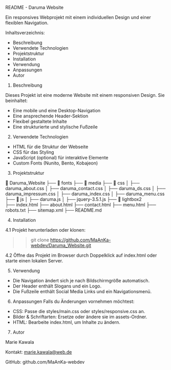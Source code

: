 README - Daruma Website

Ein responsives Webprojekt mit einem individuellen Design und einer flexiblen Navigation.

Inhaltsverzeichnis:
- Beschreibung
- Verwendete Technologien
- Projektstruktur
- Installation
- Verwendung
- Anpassungen
- Autor

1. Beschreibung

Dieses Projekt ist eine moderne Website mit einem responsiven Design. Sie beinhaltet:
- Eine mobile und eine Desktop-Navigation
- Eine ansprechende Header-Sektion
- Flexibel gestaltete Inhalte
- Eine strukturierte und stylische Fußzeile

2. Verwendete Technologien
- HTML für die Struktur der Webseite
- CSS für das Styling
- JavaScript (optional) für interaktive Elemente
- Custom Fonts (Nunito, Bento, Kobajeon)

3. Projektstruktur

📂 Daruma_Website
├── 📂 fonts
├── 📂 media
├── 📂 css
│   ├── daruma_about.css
│   ├── daruma_contact.css
│   ├── daruma_ds.css
│   ├── daruma_impressum.css
│   ├── daruma_index.css
│   ├── daruma_menu.css
├── 📂 js
│   ├── daruma.js
│   ├── jquery-3.5.1.js
├── 📂 lightbox2  
├── index.html
├── about.html
├── contact.html
├── menu.html
├── robots.txt
├── sitemap.xml
├── README.md

4. Installation

4.1 Projekt herunterladen oder klonen:

>> git clone https://github.com/MaAnKa-webdev/Daruma_Website.git

4.2 Öffne das Projekt im Browser durch Doppelklick auf index.html oder starte einen lokalen Server.

5. Verwendung
- Die Navigation ändert sich je nach Bildschirmgröße automatisch.
- Der Header enthält Slogans und ein Logo.
- Die Fußzeile enthält Social Media Links und ein Navigationsmenü.

6. Anpassungen
Falls du Änderungen vornehmen möchtest:
- CSS: Passe die styles/main.css oder styles/responsive.css an.
- Bilder & Schriftarten: Ersetze oder ändere sie im assets-Ordner.
- HTML: Bearbeite index.html, um Inhalte zu ändern.

7. Autor

Marie Kawala

Kontakt: marie.kawala@web.de

GitHub: github.com/MaAnKa-webdev
